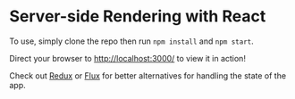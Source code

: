 # Server-side Rendering with React

To use, simply clone the repo then run `npm install` and `npm start`.

Direct your browser to <http://localhost:3000/> to view it in action!


Check out [Redux](https://github.com/reactjs/redux) or [Flux](https://facebook.github.io/flux/) for better alternatives for handling the state of the app.


